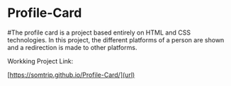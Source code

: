 # Profile-Card
#The profile card is a project based entirely on HTML and CSS technologies. In this project, the different platforms of a person are shown and a redirection is made to other platforms.

Workking Project Link:

[https://somtrip.github.io/Profile-Card/](url)
